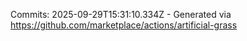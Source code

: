 Commits: 2025-09-29T15:31:10.334Z - Generated via https://github.com/marketplace/actions/artificial-grass
<br>
